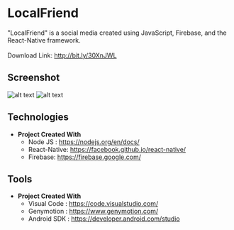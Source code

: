 # LocalFriend
"LocalFriend" is a social media created using JavaScript, Firebase, and the React-Native framework. <br><br> Download Link: http://bit.ly/30XnJWL

## Screenshot
![alt text](https://firebasestorage.googleapis.com/v0/b/localfriend-a477e.appspot.com/o/Untitled1.png?alt=media&token=6f075dda-538b-4a58-8a08-011676fb63b0)
![alt text](https://firebasestorage.googleapis.com/v0/b/localfriend-a477e.appspot.com/o/Untitled.png?alt=media&token=557783ea-7b2e-4c3a-9334-8f9d2d00efa5)

## Technologies
* **Project Created With**
    * Node JS : https://nodejs.org/en/docs/
    * React-Native: https://facebook.github.io/react-native/
    * Firebase: https://firebase.google.com/
    
## Tools
* **Project Created With**
   * Visual Code : https://code.visualstudio.com/
   * Genymotion : https://www.genymotion.com/
   * Android SDK : https://developer.android.com/studio
